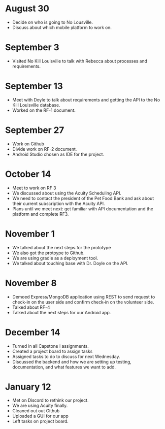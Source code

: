 # August 30
- Decide on who is going to No Lousville.
- Discuss about which mobile platform to work on.

# September 3
- Visited No Kill Louisville to talk with Rebecca about processes and requirements.

# September 13
- Meet with Doyle to talk about requirements and getting the API to the No Kill Louisville database.
- Worked on the RF-1 document.

# September 27
- Work on Github
- Divide work on RF-2 document.
- Android Studio chosen as IDE for the project.
# October 14
- Meet to work on RF 3
- We discussed about using the Acuity Scheduling API. 
- We need to contact the president of the Pet Food Bank and ask about their current subscription with the Acuity API.
- Plans until we meet next: get familiar with API documentation and the platform and complete RF3.  
# November 1
- We talked about the next steps for the prototype
- We also got the protoype to Github.
- We are using gradle as a deployment tool.
- We talked about touching base with Dr. Doyle on the API.
# November 8
- Demoed Express/MongoDB application using REST to send request to check-in on the user side and confirm check-in on the volunteer side.
- Talked about RF-4
- Talked about the next steps for our Android app. 
# December 14 
- Turned in all Capstone I assignments.
- Created a project board to assign tasks
- Assigned tasks to do to discuss for next Wednesday. 
- Discussed the backend and how we are setting up testing, documentation, and what features we want to add. 

# January 12
- Met on Discord to rethink our project. 
- We are using Acuity finally.
- Cleaned out out Github
- Uploaded a GUI for our app
- Left tasks on project board. 
